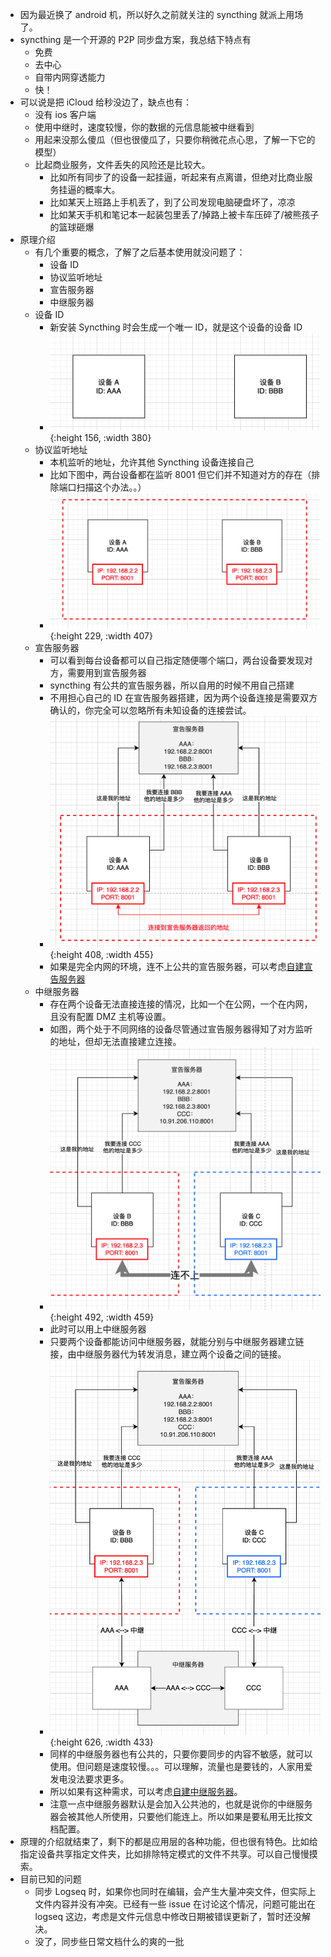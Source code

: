 - 因为最近换了 android 机，所以好久之前就关注的 syncthing 就派上用场了。
- syncthing 是一个开源的 P2P 同步盘方案，我总结下特点有
	- 免费
	- 去中心
	- 自带内网穿透能力
	- 快！
- 可以说是把 iCloud 给秒没边了，缺点也有：
	- 没有 ios 客户端
	- 使用中继时，速度较慢，你的数据的元信息能被中继看到
	- 用起来没那么傻瓜（但也很傻瓜了，只要你稍微花点心思，了解一下它的模型）
	- 比起商业服务，文件丢失的风险还是比较大。
		- 比如所有同步了的设备一起挂逼，听起来有点离谱，但绝对比商业服务挂逼的概率大。
		- 比如某天上班路上手机丢了，到了公司发现电脑硬盘坏了，凉凉
		- 比如某天手机和笔记本一起装包里丢了/掉路上被卡车压碎了/被熊孩子的篮球砸爆
- 原理介绍
	- 有几个重要的概念，了解了之后基本使用就没问题了：
		- 设备 ID
		- 协议监听地址
		- 宣告服务器
		- 中继服务器
	- 设备 ID
		- 新安装 Syncthing 时会生成一个唯一 ID，就是这个设备的设备 ID
		- ![image.png](../assets/image_1684981195407_0.png){:height 156, :width 380}
	- 协议监听地址
		- 本机监听的地址，允许其他 Syncthing 设备连接自己
		- 比如下图中，两台设备都在监听 8001 但它们并不知道对方的存在（排除端口扫描这个办法。。）
		- ![image.png](../assets/image_1684981203076_0.png){:height 229, :width 407}
	- 宣告服务器
		- 可以看到每台设备都可以自己指定随便哪个端口，两台设备要发现对方，需要用到宣告服务器
		- syncthing 有公共的宣告服务器，所以自用的时候不用自己搭建
		- 不用担心自己的 ID 在宣告服务器搭建，因为两个设备连接是需要双方确认的，你完全可以忽略所有未知设备的连接尝试。
		- ![image.png](../assets/image_1684981226281_0.png){:height 408, :width 455}
		- 如果是完全内网的环境，连不上公共的宣告服务器，可以考虑[自建宣告服务器](https://docs.syncthing.net/v1.23.3/users/stdiscosrv.html)
	- 中继服务器
		- 存在两个设备无法直接连接的情况，比如一个在公网，一个在内网，且没有配置 DMZ 主机等设置。
		- 如图，两个处于不同网络的设备尽管通过宣告服务器得知了对方监听的地址，但却无法直接建立连接。
		- ![image.png](../assets/image_1684981514339_0.png){:height 492, :width 459}
		- 此时可以用上中继服务器
		- 只要两个设备都能访问中继服务器，就能分别与中继服务器建立链接，由中继服务器代为转发消息，建立两个设备之间的链接。
		- ![image.png](../assets/image_1684981965108_0.png){:height 626, :width 433}
		- 同样的中继服务器也有公共的，只要你要同步的内容不敏感，就可以使用。但问题是速度较慢。。。可以理解，流量也是要钱的，人家用爱发电没法要求更多。
		- 所以如果有这种需求，可以考虑[自建中继服务器](https://docs.syncthing.net/v1.23.3/users/strelaysrv.html)。
		- 注意一点中继服务器默认是会加入公共池的，也就是说你的中继服务器会被其他人所使用，只要他们能连上。所以如果是要私用无比按文档配置。
- 原理的介绍就结束了，剩下的都是应用层的各种功能，但也很有特色。比如给指定设备共享指定文件夹，比如排除特定模式的文件不共享。可以自己慢慢摸索。
- 目前已知的问题
	- 同步 Logseq 时，如果你也同时在编辑，会产生大量冲突文件，但实际上文件内容并没有冲突。已经有一些 issue 在讨论这个情况，问题可能出在 logseq 这边，考虑是文件元信息中修改日期被错误更新了，暂时还没解决。
	- 没了，同步些日常文档什么的爽的一批